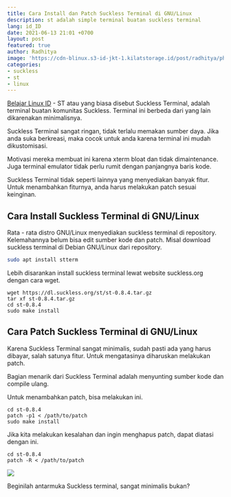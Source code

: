 ```yaml
---
title: Cara Install dan Patch Suckless Terminal di GNU/Linux
description: st adalah simple terminal buatan suckless terminal
lang: id_ID
date: 2021-06-13 21:01 +0700
layout: post
featured: true
author: Radhitya
image: 'https://cdn-blinux.s3-id-jkt-1.kilatstorage.id/post/radhitya/photo_2021-06-13_21-36-19.jpg'
categories:
- suckless
- st
- linux
---
```


[Belajar Linux ID](https://belajarlinux.id) - ST atau yang biasa disebut Suckless Terminal, adalah terminal buatan komunitas Suckless. Terminal ini berbeda dari yang lain dikarenakan minimalisnya.

Suckless Terminal sangat ringan, tidak terlalu memakan sumber daya. Jika anda suka berkreasi, maka cocok untuk anda karena terminal ini mudah dikustomisasi.

Motivasi mereka membuat ini karena xterm bloat dan tidak dimaintenance. Juga terminal emulator tidak perlu rumit dengan panjangnya baris kode.

Suckless Terminal tidak seperti lainnya yang menyediakan banyak fitur. Untuk menambahkan fiturnya, anda harus melakukan patch sesuai keinginan.

## Cara Install Suckless Terminal di GNU/Linux
Rata - rata distro GNU/Linux menyediakan suckless terminal di repository. Kelemahannya belum bisa edit sumber kode dan patch. Misal download suckless terminal di Debian GNU/Linux dari repository.
```bash
sudo apt install stterm
```
Lebih disarankan install suckless terminal lewat website suckless.org dengan cara wget.
```
wget https://dl.suckless.org/st/st-0.8.4.tar.gz
tar xf st-0.8.4.tar.gz
cd st-0.8.4
sudo make install
```

## Cara Patch Suckless Terminal di GNU/Linux
Karena Suckless Terminal sangat minimalis, sudah pasti ada yang harus dibayar, salah satunya fitur. Untuk mengatasinya diharuskan melakukan patch. 

Bagian menarik dari Suckless Terminal adalah menyunting sumber kode dan compile ulang.

Untuk menambahkan patch, bisa melakukan ini.
```
cd st-0.8.4
patch -p1 < /path/to/patch
sudo make install
```
Jika kita melakukan kesalahan dan ingin menghapus patch, dapat diatasi dengan ini.
```
cd st-0.8.4
patch -R < /path/to/patch
```

![](https://cdn-blinux.s3-id-jkt-1.kilatstorage.id/post/radhitya/2021-06-13_21-48-min.png)

Beginilah antarmuka Suckless terminal, sangat minimalis bukan?
